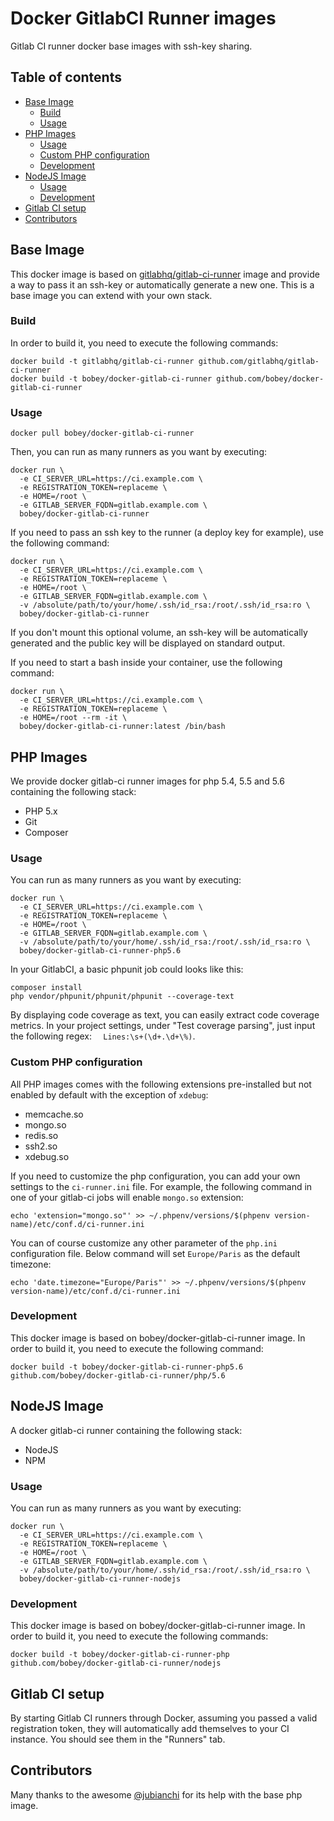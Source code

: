 # Docker GitlabCI Runner images

Gitlab CI runner docker base images with ssh-key sharing.

## Table of contents

- [Base Image](#base-image)
  - [Build](#build)
  - [Usage](#usage)
- [PHP Images](#php-images)
  - [Usage](#usage-1)
  - [Custom PHP configuration](#custom-php-configuration)
  - [Development](#development)
- [NodeJS Image](#nodejs-image)
  - [Usage](#usage-2)
  - [Development](#development-1)
- [Gitlab CI setup](#gitlab-ci-setup)
- [Contributors](#contributors)

## Base Image

This docker image is based on [gitlabhq/gitlab-ci-runner](https://github.com/gitlabhq/gitlab-ci-runner) image and provide a way to pass it an ssh-key or automatically
generate a new one.
This is a base image you can extend with your own stack.

### Build

In order to build it, you need to execute the following commands:

```
docker build -t gitlabhq/gitlab-ci-runner github.com/gitlabhq/gitlab-ci-runner
docker build -t bobey/docker-gitlab-ci-runner github.com/bobey/docker-gitlab-ci-runner
```

### Usage

```
docker pull bobey/docker-gitlab-ci-runner
```

Then, you can run as many runners as you want by executing:

```
docker run \
  -e CI_SERVER_URL=https://ci.example.com \
  -e REGISTRATION_TOKEN=replaceme \
  -e HOME=/root \
  -e GITLAB_SERVER_FQDN=gitlab.example.com \
  bobey/docker-gitlab-ci-runner
```

If you need to pass an ssh key to the runner (a deploy key for example), use the following command:

```
docker run \
  -e CI_SERVER_URL=https://ci.example.com \
  -e REGISTRATION_TOKEN=replaceme \
  -e HOME=/root \
  -e GITLAB_SERVER_FQDN=gitlab.example.com \
  -v /absolute/path/to/your/home/.ssh/id_rsa:/root/.ssh/id_rsa:ro \
  bobey/docker-gitlab-ci-runner
```

If you don't mount this optional volume, an ssh-key will be automatically generated and the public key will be displayed
on standard output.

If you need to start a bash inside your container, use the following command:

```
docker run \
  -e CI_SERVER_URL=https://ci.example.com \
  -e REGISTRATION_TOKEN=replaceme \
  -e HOME=/root --rm -it \
  bobey/docker-gitlab-ci-runner:latest /bin/bash
```

## PHP Images

We provide docker gitlab-ci runner images for php 5.4, 5.5 and 5.6 containing the following stack:

- PHP 5.x
- Git
- Composer

### Usage

You can run as many runners as you want by executing:

```
docker run \
  -e CI_SERVER_URL=https://ci.example.com \
  -e REGISTRATION_TOKEN=replaceme \
  -e HOME=/root \
  -e GITLAB_SERVER_FQDN=gitlab.example.com \
  -v /absolute/path/to/your/home/.ssh/id_rsa:/root/.ssh/id_rsa:ro \
  bobey/docker-gitlab-ci-runner-php5.6
```

In your GitlabCI, a basic phpunit job could looks like this:

```
composer install
php vendor/phpunit/phpunit/phpunit --coverage-text
```

By displaying code coverage as text, you can easily extract code coverage metrics. In your project settings, under
"Test coverage parsing", just input the following regex: `  Lines:\s+(\d+.\d+\%)`.

### Custom PHP configuration

All PHP images comes with the following extensions pre-installed but not enabled by default with the exception of
`xdebug`:

- memcache.so
- mongo.so
- redis.so
- ssh2.so
- xdebug.so

If you need to customize the php configuration, you can add your own settings to the `ci-runner.ini` file.
For example, the following command in one of your gitlab-ci jobs will enable `mongo.so` extension:

```
echo 'extension="mongo.so"' >> ~/.phpenv/versions/$(phpenv version-name)/etc/conf.d/ci-runner.ini
```

You can of course customize any other parameter of the `php.ini` configuration file. Below command will set `Europe/Paris` as the default timezone:

```
echo 'date.timezone="Europe/Paris"' >> ~/.phpenv/versions/$(phpenv version-name)/etc/conf.d/ci-runner.ini
```

### Development

This docker image is based on bobey/docker-gitlab-ci-runner image. In order to build it, you need to execute the following
command:

```
docker build -t bobey/docker-gitlab-ci-runner-php5.6 github.com/bobey/docker-gitlab-ci-runner/php/5.6
```

## NodeJS Image

A docker gitlab-ci runner containing the following stack:

- NodeJS
- NPM

### Usage

You can run as many runners as you want by executing:

```
docker run \
  -e CI_SERVER_URL=https://ci.example.com \
  -e REGISTRATION_TOKEN=replaceme \
  -e HOME=/root \
  -e GITLAB_SERVER_FQDN=gitlab.example.com \
  -v /absolute/path/to/your/home/.ssh/id_rsa:/root/.ssh/id_rsa:ro \
  bobey/docker-gitlab-ci-runner-nodejs
```

### Development

This docker image is based on bobey/docker-gitlab-ci-runner image. In order to build it, you need to execute the following
commands:

```
docker build -t bobey/docker-gitlab-ci-runner-php github.com/bobey/docker-gitlab-ci-runner/nodejs
```

## Gitlab CI setup

By starting Gitlab CI runners through Docker, assuming you passed a valid registration token, they will automatically
add themselves to your CI instance. You should see them in the "Runners" tab.

## Contributors

Many thanks to the awesome [@jubianchi](https://twitter.com/jubianchi) for its help with the base php image.
